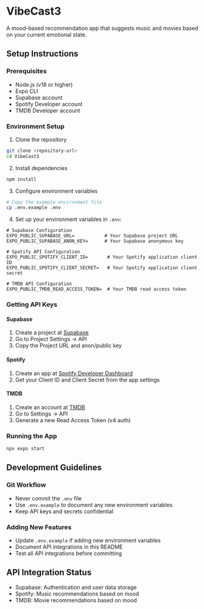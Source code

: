 # VibeCast3

A mood-based recommendation app that suggests music and movies based on your current emotional state.

## Setup Instructions

### Prerequisites
- Node.js (v18 or higher)
- Expo CLI
- Supabase account
- Spotify Developer account
- TMDB Developer account

### Environment Setup

1. Clone the repository
```bash
git clone <repository-url>
cd VibeCast3
```

2. Install dependencies
```bash
npm install
```

3. Configure environment variables
```bash
# Copy the example environment file
cp .env.example .env
```

4. Set up your environment variables in `.env`:

```env
# Supabase Configuration
EXPO_PUBLIC_SUPABASE_URL=           # Your Supabase project URL
EXPO_PUBLIC_SUPABASE_ANON_KEY=      # Your Supabase anonymous key

# Spotify API Configuration
EXPO_PUBLIC_SPOTIFY_CLIENT_ID=       # Your Spotify application client ID
EXPO_PUBLIC_SPOTIFY_CLIENT_SECRET=   # Your Spotify application client secret

# TMDB API Configuration
EXPO_PUBLIC_TMDB_READ_ACCESS_TOKEN=  # Your TMDB read access token
```

### Getting API Keys

#### Supabase
1. Create a project at [Supabase](https://app.supabase.com)
2. Go to Project Settings → API
3. Copy the Project URL and anon/public key

#### Spotify
1. Create an app at [Spotify Developer Dashboard](https://developer.spotify.com/dashboard)
2. Get your Client ID and Client Secret from the app settings

#### TMDB
1. Create an account at [TMDB](https://www.themoviedb.org)
2. Go to Settings → API
3. Generate a new Read Access Token (v4 auth)

### Running the App

```bash
npx expo start
```

## Development Guidelines

### Git Workflow
- Never commit the `.env` file
- Use `.env.example` to document any new environment variables
- Keep API keys and secrets confidential

### Adding New Features
- Update `.env.example` if adding new environment variables
- Document API integrations in this README
- Test all API integrations before committing

## API Integration Status
- Supabase: Authentication and user data storage
- Spotify: Music recommendations based on mood
- TMDB: Movie recommendations based on mood 